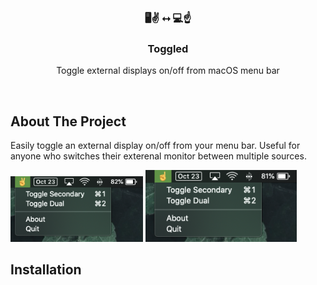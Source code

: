 <!-- PROJECT LOGO -->
<br />
<p align="center">
  <h3 align="center"> 🖥✌️ ⭤ 💻☝️ </h3>

  <h3 align="center">Toggled</h3>

  <p align="center">
    Toggle external displays on/off from macOS menu bar
    <br />
  </p>
 </p>
 <br />
 
<!-- ABOUT THE PROJECT -->
## About The Project

Easily toggle an external display on/off from your menu bar. Useful for anyone who switches their exterenal monitor between multiple sources.

<p float="left">
  <img src="https://raw.githubusercontent.com/joeyscarim/toggled/master/screen1.png" width="42%" />
  <img src="https://raw.githubusercontent.com/joeyscarim/toggled/master/screen2.png" width="48%" /> 
</p>



<!-- INSTALLATION -->
## Installation

